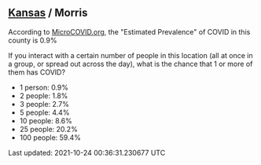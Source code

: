 
## [Kansas](/united-states/kansas) / Morris

According to [MicroCOVID.org](http://microcovid.org),
the "Estimated Prevalence" of COVID in this county is 0.9%

If you interact with a certain number of people in this location
(all at once in a group, or spread out across the day), what is the chance that
1 or more of them has COVID?

- 1 person: 0.9%
- 2 people: 1.8%
- 3 people: 2.7%
- 5 people: 4.4%
- 10 people: 8.6%
- 25 people: 20.2%
- 100 people: 59.4%

Last updated: 2021-10-24 00:36:31.230677 UTC
